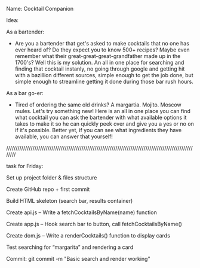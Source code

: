 Name: Cocktail Companion

Idea:

As a bartender:

- Are you a bartender that get's asked to make cocktails that no one has ever heard of? Do they expect you to know 500+ recipes? Maybe even remember what their great-great-great-grandfather made up in the 1700's? Well this is my solution. An all in one place for searching and finding that cocktail instanly, no going through google and getting hit with a bazillion different sources, simple enough to get the job done, but simple enough to streamline getting it done during those bar rush hours.

As a bar go-er:

- Tired of ordering the same old drinks? A margartia. Mojito. Moscow mules. Let's try something new! Here is an all in one place you can find what cocktail you can ask the bartender with what available options it takes to make it so he can quickly peek over and give you a yes or no on if it's possible. Better yet, if you can see what ingredients they have available, you can answer that yourself!

////////////////////////////////////////////////////////////////////////////////////////////////////////

task for Friday:

Set up project folder & files structure

Create GitHub repo + first commit

Build HTML skeleton (search bar, results container)

Create api.js – Write a fetchCocktailsByName(name) function

Create app.js – Hook search bar to button, call fetchCocktailsByName()

Create dom.js – Write a renderCocktails() function to display cards

Test searching for “margarita” and rendering a card

Commit: git commit -m "Basic search and render working"
